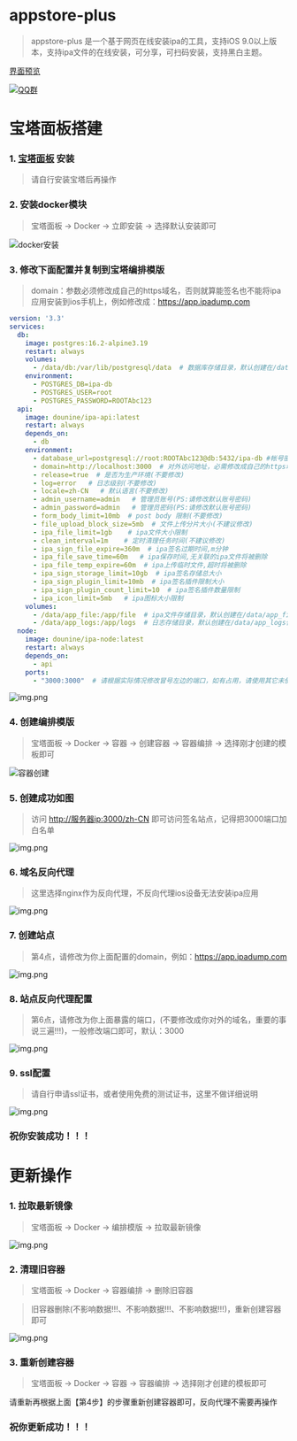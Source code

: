 # appstore-plus
> appstore-plus 是一个基于网页在线安装ipa的工具，支持iOS 9.0以上版本，支持ipa文件的在线安装，可分享，可扫码安装，支持黑白主题。

[界面预览](./preview/README.md)

[![QQ群](https://img.shields.io/badge/QQ%E7%BE%A4-628633891-blue)](http://qm.qq.com/cgi-bin/qm/qr?_wv=1027&k=kPEQ7s8Tq_efdpfWI7JicqunBOdCtCKK&authKey=CjmL2v2EbiezEUXGBJFJHSb2mv0jt%2BE4K3Zt0R%2FWturqrVYSmENSiQHLg89xocnW&noverify=0&group_code=628633891)

# 宝塔面板搭建

### 1. [宝塔面板](https://www.bt.cn/new/download.html) 安装 
> 请自行安装宝塔后再操作

### 2. 安装docker模块
> 宝塔面板 -> Docker -> 立即安装 -> 选择默认安装即可

![docker安装](./images/bt/docker-install.png)

### 3. 修改下面配置并复制到宝塔编排模版
> domain：参数必须修改成自己的https域名，否则就算能签名也不能将ipa应用安装到ios手机上，例如修改成：https://app.ipadump.com
```yaml
version: '3.3'
services:
  db:
    image: postgres:16.2-alpine3.19
    restart: always
    volumes:
      - /data/db:/var/lib/postgresql/data  # 数据库存储目录，默认创建在/data/postgres保存，请使用绝对位置。
    environment:
      - POSTGRES_DB=ipa-db
      - POSTGRES_USER=root
      - POSTGRES_PASSWORD=ROOTAbc123
  api:
    image: dounine/ipa-api:latest
    restart: always
    depends_on:
      - db
    environment:
      - database_url=postgresql://root:ROOTAbc123@db:5432/ipa-db #帐号密码请与上面db服务一致，默认不会暴露到外部(安全)，如有需要请自行修改
      - domain=http://localhost:3000  # 对外访问地址，必需修改成自己的https域名，例如修改成：https://app.ipadump.com
      - release=true  # 是否为生产环境(不要修改)
      - log=error   # 日志级别(不要修改)
      - locale=zh-CN   # 默认语言(不要修改)
      - admin_username=admin   # 管理员账号(PS:请修改默认账号密码)
      - admin_password=admin   # 管理员密码(PS:请修改默认账号密码)
      - form_body_limit=10mb  # post body 限制(不要修改)
      - file_upload_block_size=5mb  # 文件上传分片大小(不建议修改)
      - ipa_file_limit=1gb    # ipa文件大小限制
      - clean_interval=1m    # 定时清理任务时间(不建议修改)
      - ipa_sign_file_expire=360m  # ipa签名过期时间,m分钟
      - ipa_file_save_time=60m   # ipa保存时间,无关联的ipa文件将被删除
      - ipa_file_temp_expire=60m  # ipa上传临时文件,超时将被删除
      - ipa_sign_storage_limit=10gb  # ipa签名存储总大小
      - ipa_sign_plugin_limit=10mb  # ipa签名插件限制大小
      - ipa_sign_plugin_count_limit=10  # ipa签名插件数量限制
      - ipa_icon_limit=5mb   # ipa图标大小限制
    volumes:
      - /data/app_file:/app/file  # ipa文件存储目录，默认创建在/data/app_file保存，请使用绝对位置。
      - /data/app_logs:/app/logs  # 日志存储目录，默认创建在/data/app_logs保存，请使用绝对位置。
  node:
    image: dounine/ipa-node:latest
    restart: always
    depends_on:
      - api
    ports:
      - "3000:3000"  # 请根据实际情况修改冒号左边的端口，如有占用，请使用其它未使用的端口
```

![img.png](images/bt/yml-add.png)

### 4. 创建编排模版
> 宝塔面板 -> Docker -> 容器 -> 创建容器 -> 容器编排 -> 选择刚才创建的模板即可

![容器创建](images/bt/create-container.png)

### 5. 创建成功如图
> 访问 [http://服务器ip:3000/zh-CN](http://服务器ip:3000/zh-CN) 即可访问签名站点，记得把3000端口加白名单

![img.png](images/bt/create-ok.png)

### 6. 域名反向代理
> 这里选择nginx作为反向代理，不反向代理ios设备无法安装ipa应用

![img.png](images/bt/nginx-install.png)

### 7. 创建站点
> 第4点，请修改为你上面配置的domain，例如：https://app.ipadump.com

![img.png](images/bt/site-create.png)

### 8. 站点反向代理配置
> 第6点，请修改为你上面暴露的端口，(不要修改成你对外的域名，重要的事说三遍!!!)，一般修改端口即可，默认：3000

![img.png](images/bt/forward.png)

### 9. ssl配置
> 请自行申请ssl证书，或者使用免费的测试证书，这里不做详细说明

![img.png](images/bt/ssl.png)

### 祝你安装成功！！！

# 更新操作

### 1. 拉取最新镜像
> 宝塔面板 -> Docker -> 编排模版 -> 拉取最新镜像

![img.png](images/bt/pull.png)

### 2. 清理旧容器
> 宝塔面板 -> Docker -> 容器编排 -> 删除旧容器

> 旧容器删除(不影响数据!!!、不影响数据!!!、不影响数据!!!)，重新创建容器即可

![img.png](images/bt/delete.png)

### 3. 重新创建容器
> 宝塔面板 -> Docker -> 容器 -> 容器编排 -> 选择刚才创建的模板即可

请重新再根据上面【第4步】的步骤重新创建容器即可，反向代理不需要再操作

### 祝你更新成功！！！